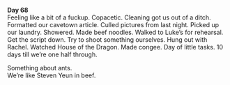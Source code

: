 **Day 68**  
Feeling like a bit of a fuckup. Copacetic. Cleaning got us out of a ditch. Formatted our cavetown article. Culled pictures from last night. Picked up our laundry. Showered. Made beef noodles. Walked to Luke’s for rehearsal. Get the script down. Try to shoot something ourselves. Hung out with Rachel. Watched House of the Dragon. Made congee. Day of little tasks. 10 days till we’re one half through.

Something about ants.   
We’re like Steven Yeun in beef.
